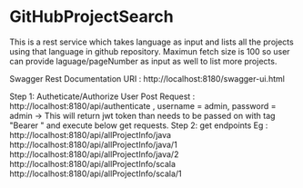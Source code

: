 # GitHubProjectSearch

This is a rest service which takes language as input and lists all the projects using that language in github repository.
Maximun fetch size is 100 so user can provide laguage/pageNumber as input as well to list more projects.

Swagger Rest Documentation URI : http://localhost:8180/swagger-ui.html


Step 1: Autheticate/Authorize User
Post Request : http://localhost:8180/api/authenticate , username = admin, password = admin
-> This will return jwt token than needs to be passed on with tag "Bearer <token>" and execute below get requests.
Step 2: get endpoints 
Eg : http://localhost:8180/api/allProjectInfo/java
   http://localhost:8180/api/allProjectInfo/java/1
   http://localhost:8180/api/allProjectInfo/java/2
   http://localhost:8180/api/allProjectInfo/scala
   http://localhost:8180/api/allProjectInfo/scala/1
